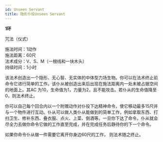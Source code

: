 ```yaml
---
id: Unseen Servant
title: 隐形仆役Unseen Servant
---
```


**1环**

咒法（仪式）

施法时间：1动作  
施法距离：60尺  
法术成分：V、S、M（一根线和一块木头）  
持续时间：1小时  


该法术创造出一个隐形、无心智、无实体的中体型力场生物。你可以在法术终止前命令它进行简单的工作。该仆从被创造出来后出现在施法距离内一处未被占据空间的地面上。其AC
为10，生命值为1，力量为2，且不能攻击。若仆从的生命值降至0，则法术终止。


你可以自己每个回合内以一个附赠动作对仆役下达精神命令，使它移动最多15尺并与一个物件进行互动。仆从可以做人类仆从能做到的简单工作，例如拿取东西、打扫卫生、修补东西、叠衣服、点火、上菜、倒酒等。一旦你下达了命令，仆从就会尽全力去做你命令它做的工作直至完成，并在完成任务后静待你的下一个命令。


如果你命令仆从做一件需要它离开你身边60尺的工作，
则法术随之终止。
